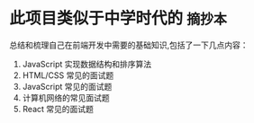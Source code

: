 # 此项目类似于中学时代的 `摘抄本` 

总结和梳理自己在前端开发中需要的基础知识,包括了一下几点内容：
1. JavaScript 实现数据结构和排序算法
2. HTML/CSS 常见的面试题
3. JavaScript 常见的面试题
4. 计算机网络的常见面试题
5. React 常见的面试题


